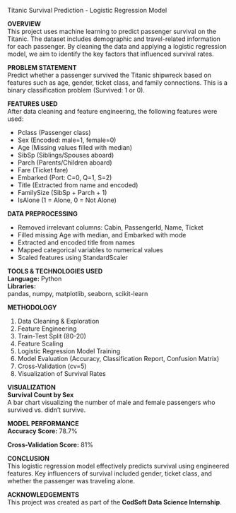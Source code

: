 Titanic Survival Prediction - Logistic Regression Model


**OVERVIEW**  
This project uses machine learning to predict passenger survival on the Titanic. The dataset includes demographic and travel-related information for each passenger. By cleaning the data and applying a logistic regression model, we aim to identify the key factors that influenced survival rates.



**PROBLEM STATEMENT**  
Predict whether a passenger survived the Titanic shipwreck based on features such as age, gender, ticket class, and family connections. This is a binary classification problem (Survived: 1 or 0).


**FEATURES USED**  
After data cleaning and feature engineering, the following features were used:  
- Pclass (Passenger class)  
- Sex (Encoded: male=1, female=0)  
- Age (Missing values filled with median)  
- SibSp (Siblings/Spouses aboard)  
- Parch (Parents/Children aboard)  
- Fare (Ticket fare)  
- Embarked (Port: C=0, Q=1, S=2)  
- Title (Extracted from name and encoded)  
- FamilySize (SibSp + Parch + 1)  
- IsAlone (1 = Alone, 0 = Not Alone)



**DATA PREPROCESSING**  
- Removed irrelevant columns: Cabin, PassengerId, Name, Ticket  
- Filled missing Age with median, and Embarked with mode  
- Extracted and encoded title from names  
- Mapped categorical variables to numerical values  
- Scaled features using StandardScaler



**TOOLS & TECHNOLOGIES USED**  
**Language:** Python  
**Libraries:**  
pandas, numpy, matplotlib, seaborn, scikit-learn



**METHODOLOGY**  
1. Data Cleaning & Exploration  
2. Feature Engineering  
3. Train-Test Split (80-20)  
4. Feature Scaling  
5. Logistic Regression Model Training  
6. Model Evaluation (Accuracy, Classification Report, Confusion Matrix)  
7. Cross-Validation (cv=5)  
8. Visualization of Survival Rates



**VISUALIZATION**  
**Survival Count by Sex**  
A bar chart visualizing the number of male and female passengers who survived vs. didn’t survive.



**MODEL PERFORMANCE**  
**Accuracy Score:** 78.7% 

**Cross-Validation Score:** 81%



**CONCLUSION**  
This logistic regression model effectively predicts survival using engineered features. Key influencers of survival included gender, ticket class, and whether the passenger was traveling alone.



**ACKNOWLEDGEMENTS**  
This project was created as part of the **CodSoft Data Science Internship**.

